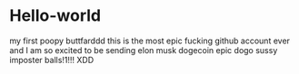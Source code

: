 # Hello-world
my first poopy buttfarddd
this is the most epic fucking github account ever and I am so excited to be sending elon musk dogecoin epic dogo sussy imposter balls!1!!! XDD

